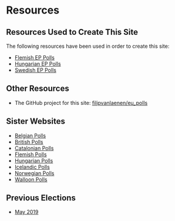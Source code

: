 # Resources

## Resources Used to Create This Site

The following resources have been used in order to create this site:

+ [Flemish EP Polls](https://filipvanlaenen.github.io/flemish_ep_polls/)
+ [Hungarian EP Polls](https://filipvanlaenen.github.io/hungarian_ep_polls/)
+ [Swedish EP Polls](https://filipvanlaenen.github.io/swedish_ep_polls/)

## Other Resources

+ The GitHub project for this site: [filipvanlaenen/eu_polls](https://github.com/filipvanlaenen/eu_polls)

## Sister Websites

+ [Belgian Polls](https://filipvanlaenen.github.io/belgian_polls/)
+ [British Polls](https://filipvanlaenen.github.io/british_polls/)
+ [Catalonian Polls](https://filipvanlaenen.github.io/catalonian_polls/)
+ [Flemish Polls](https://filipvanlaenen.github.io/flemish_polls/)
+ [Hungarian Polls](https://filipvanlaenen.github.io/hungarian_polls/)
+ [Icelandic Polls](https://filipvanlaenen.github.io/icelandic_polls/)
+ [Norwegian Polls](https://filipvanlaenen.github.io/norwegian_polls/)
+ [Walloon Polls](https://filipvanlaenen.github.io/walloon_polls/)

## Previous Elections

+ [May 2019](20190526/index.html)
